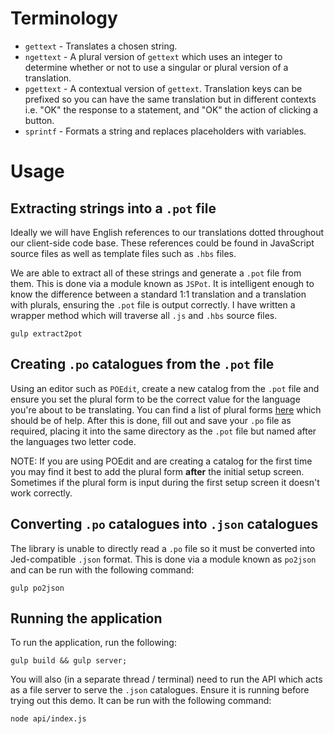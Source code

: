 # Terminology
* `gettext` - Translates a chosen string.
* `ngettext` - A plural version of `gettext` which uses an integer to determine whether or not to use a singular or plural version of a translation.
* `pgettext` -  A contextual version of `gettext`. Translation keys can be prefixed so you can have the same translation but in different contexts i.e. "OK" the response to a statement, and "OK" the action of clicking a button.
* `sprintf` - Formats a string and replaces placeholders with variables.

# Usage

## Extracting strings into a `.pot` file
Ideally we will have English references to our translations dotted throughout our client-side code base. These references could be found in JavaScript source files as well as template files such as `.hbs` files.

We are able to extract all of these strings and generate a `.pot` file from them. This is done via a module known as `JSPot`. It is intelligent enough to know the difference between a standard 1:1 translation and a translation with plurals, ensuring the `.pot` file is output correctly. I have written a wrapper method which will traverse all `.js` and `.hbs` source files.

```gulp extract2pot```

## Creating `.po` catalogues from the `.pot` file

Using an editor such as `POEdit`, create a new catalog from the `.pot` file and ensure you set the plural form to be the correct value for the language you're about to be translating. You can find a list of plural forms [here](http://docs.translatehouse.org/projects/localization-guide/en/latest/l10n/pluralforms.html?id=l10n/pluralforms) which should be of help. After this is done, fill out and save your `.po` file as required, placing it into the same directory as the `.pot` file but named after the languages two letter code.

NOTE: If you are using POEdit and are creating a catalog for the first time you may find it best to add the plural form **after** the initial setup screen. Sometimes if the plural form is input during the first setup screen it doesn't work correctly.

## Converting `.po` catalogues into `.json` catalogues

The library is unable to directly read a `.po` file so it must be converted into Jed-compatible `.json` format. This is done via a module known as `po2json` and can be run with the following command:

```gulp po2json```

## Running the application

To run the application, run the following:

```
gulp build && gulp server;
```

You will also (in a separate thread / terminal) need to run the API which acts as a file server to serve the `.json` catalogues. Ensure it is running before trying out this demo. It can be run with the following command:

```
node api/index.js
```
